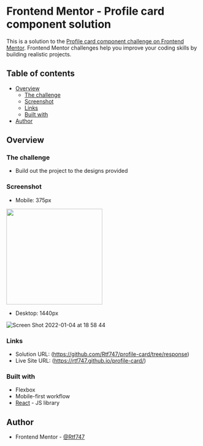 # Frontend Mentor - Profile card component solution

This is a solution to the [Profile card component challenge on Frontend Mentor](https://www.frontendmentor.io/challenges/profile-card-component-cfArpWshJ). Frontend Mentor challenges help you improve your coding skills by building realistic projects. 

## Table of contents

- [Overview](#overview)
  - [The challenge](#the-challenge)
  - [Screenshot](#screenshot)
  - [Links](#links)
  - [Built with](#built-with)
- [Author](#author)


## Overview

### The challenge

- Build out the project to the designs provided

### Screenshot

- Mobile: 375px


<img src="https://user-images.githubusercontent.com/10404257/148141888-c0cbfda2-80ca-4daa-9f4a-a194cf7b1d42.png" width="250" height="250">

- Desktop: 1440px

![Screen Shot 2022-01-04 at 18 58 44](https://user-images.githubusercontent.com/10404257/148139994-2f253b93-47a0-48b1-af21-51a8505e9783.png)

### Links

- Solution URL: (https://github.com/Rtf747/profile-card/tree/response)
- Live Site URL: (https://rtf747.github.io/profile-card/)

### Built with

- Flexbox
- Mobile-first workflow
- [React](https://reactjs.org/) - JS library

## Author

- Frontend Mentor - [@Rtf747](https://www.frontendmentor.io/profile/Rtf747)
